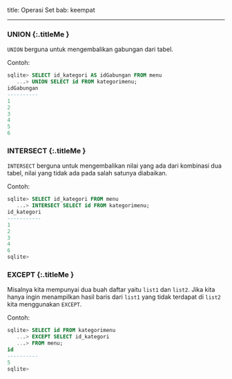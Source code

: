 title: Operasi Set
bab: keempat

---


### <i class="fa fa-code"></i> UNION {:.titleMe }

`UNION` berguna untuk mengembalikan gabungan dari tabel.

Contoh:
```sql
sqlite> SELECT id_kategori AS idGabungan FROM menu
   ...> UNION SELECT id FROM kategorimenu;
idGabungan
----------
1         
2         
3         
4         
5         
6
```


### <i class="fa fa-code"></i> INTERSECT {:.titleMe }

`INTERSECT` berguna untuk mengembalikan nilai yang ada dari kombinasi dua tabel, nilai yang tidak ada pada salah satunya diabaikan.

Contoh:
```sql
sqlite> SELECT id_kategori FROM menu
   ...> INTERSECT SELECT id FROM kategorimenu;
id_kategori
-----------
1          
2          
3          
4          
6          
sqlite> 
```


### <i class="fa fa-code"></i> EXCEPT {:.titleMe }

Misalnya kita mempunyai dua buah daftar yaitu `list1` dan `list2`.
Jika kita hanya ingin menampilkan hasil baris dari `list1` yang tidak terdapat di `list2` kita menggunakan `EXCEPT`.

Contoh:
```sql
sqlite> SELECT id FROM kategorimenu
   ...> EXCEPT SELECT id_kategori
   ...> FROM menu;
id        
----------
5         
sqlite> 
```